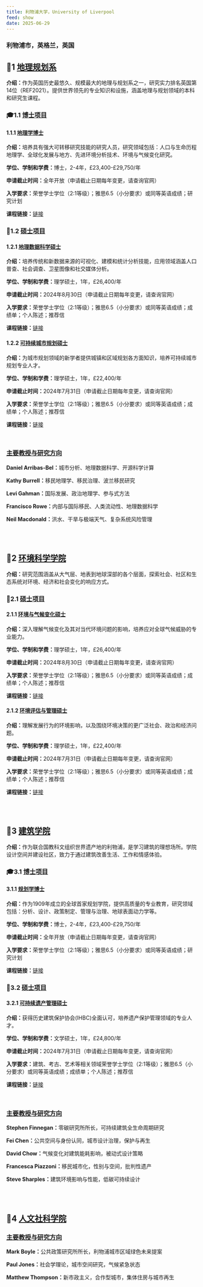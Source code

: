 ```yaml
---
title: 利物浦大学，University of Liverpool
feed: show
date: 2025-06-29
---
```

<html lang="zh">
<head>
<meta charset="UTF-8">
<title>利物浦大学，University of Liverpool</title>
<link rel="stylesheet" href="/assets/css/CSS.css">
</head>
<body>
<h3>利物浦市，英格兰，英国</h3>

<h2 id="地理规划系">🏫1 <a href="https://www.liverpool.ac.uk/geography-and-planning/" target="_blank">地理规划系</a></h2>
<p><strong>介绍：</strong>作为英国历史最悠久、规模最大的地理与规划系之一，研究实力排名英国第14位（REF2021）。提供世界领先的专业知识和设施，涵盖地理与规划领域的本科和研究生课程。</p>

<h3 id="博士项目">🎓1.1 <a href="https://www.liverpool.ac.uk/geography-and-planning/planning-programmes/postgraduate-research/" target="_blank">博士项目</a></h3>
<h4 id="地理学博士">1.1.1 <a href="https://www.liverpool.ac.uk/geography-and-planning/planning-programmes/postgraduate-research/" target="_blank">地理学博士</a></h4>
<p><strong>介绍：</strong>培养具有强大可转移研究技能的研究人员，研究领域包括：人口与生命历程地理学、全球化发展与地方、先进环境分析技术、环境与气候变化研究。</p>
<p><strong>学位、学制和学费：</strong>博士，2-4年，£23,400-£29,750/年</p>
<p><strong>申请截止时间：</strong>全年开放（申请截止日期每年变更，请查询官网）</p>
<p><strong>入学要求：</strong>荣誉学士学位（2:1等级）；雅思6.5（小分要求）或同等英语成绩；研究计划</p>
<p><strong>课程链接：</strong><a href="https://www.liverpool.ac.uk/geography-and-planning/planning-programmes/postgraduate-research/" target="_blank">链接</a></p>

<h3 id="硕士项目">📖1.2 <a href="https://www.liverpool.ac.uk/geography-and-planning/planning-programmes/postgraduate-taught/" target="_blank">硕士项目</a></h3>
<h4 id="地理数据科学">1.2.1 <a href="https://www.liverpool.ac.uk/courses/2024/geographic-data-science-msc" target="_blank">地理数据科学硕士</a></h4>
<p><strong>介绍：</strong>培养传统和新数据来源的可视化、建模和统计分析技能，应用领域涵盖人口普查、社会调查、卫星图像和社交媒体分析。</p>
<p><strong>学位、学制和学费：</strong>理学硕士，1年，£26,400/年</p>
<p><strong>申请截止时间：</strong>2024年8月30日（申请截止日期每年变更，请查询官网）</p>
<p><strong>入学要求：</strong>荣誉学士学位（2:1等级）；雅思6.5（小分要求）或同等英语成绩；成绩单；个人陈述；推荐信</p>
<p><strong>课程链接：</strong><a href="https://www.liverpool.ac.uk/courses/2024/geographic-data-science-msc#course-content" target="_blank">链接</a></p>

<h4 id="可持续城市规划">1.2.2 <a href="https://www.liverpool.ac.uk/courses/2024/sustainable-urban-planning-ma" target="_blank">可持续城市规划硕士</a></h4>
<p><strong>介绍：</strong>为城市规划领域的新学者提供城镇和区域规划各方面知识，培养可持续城市规划专业人才。</p>
<p><strong>学位、学制和学费：</strong>理学硕士，1年，£22,400/年</p>
<p><strong>申请截止时间：</strong>2024年7月31日（申请截止日期每年变更，请查询官网）</p>
<p><strong>入学要求：</strong>荣誉学士学位（2:1等级）；雅思6.5（小分要求）或同等英语成绩；成绩单；个人陈述；推荐信</p>
<p><strong>课程链接：</strong><a href="https://www.liverpool.ac.uk/courses/2024/sustainable-urban-planning-ma#course-overview" target="_blank">链接</a></p>

<br>
<div class="project-box">
<h3 id="主要教授"><a href="https://www.liverpool.ac.uk/geography-and-planning/staff/" target="_blank">主要教授与研究方向</a></h3>
<p><strong>Daniel Arribas-Bel：</strong>城市分析、地理数据科学、开源科学计算</p>
<p><strong>Kathy Burrell：</strong>移民地理学、移民治理、波兰移民研究</p>
<p><strong>Levi Gahman：</strong>国际发展、政治地理学、参与式方法</p>
<p><strong>Francisco Rowe：</strong>内部与国际移民、人类流动性、地理数据科学</p>
<p><strong>Neil Macdonald：</strong>洪水、干旱与极端天气、复杂系统风险管理</p>
</div>
<br><br>

<h2 id="环境科学学院">🏫2 <a href="https://www.liverpool.ac.uk/environmental-sciences/" target="_blank">环境科学学院</a></h2>
<p><strong>介绍：</strong>研究范围涵盖从大气层、地表到地球深部的各个层面，探索社会、社区和生态系统对环境、经济和社会变化的响应方式。</p>

<h3 id="硕士项目">📖2.1 <a href="https://www.liverpool.ac.uk/environmental-sciences/postgraduate/" target="_blank">硕士项目</a></h3>
<h4 id="环境与气候变化">2.1.1 <a href="https://www.liverpool.ac.uk/courses/2024/environment-and-climate-change-msc" target="_blank">环境与气候变化硕士</a></h4>
<p><strong>介绍：</strong>深入理解气候变化及其对当代环境问题的影响，培养应对全球气候威胁的专业能力。</p>
<p><strong>学位、学制和学费：</strong>理学硕士，1年，£26,400/年</p>
<p><strong>申请截止时间：</strong>2024年8月30日（申请截止日期每年变更，请查询官网）</p>
<p><strong>入学要求：</strong>荣誉学士学位（2:1等级）；雅思6.5（小分要求）或同等英语成绩；成绩单；个人陈述；推荐信</p>
<p><strong>课程链接：</strong><a href="https://www.liverpool.ac.uk/courses/2024/environment-and-climate-change-msc#course-content" target="_blank">链接</a></p>

<h4 id="环境评估与管理">2.1.2 <a href="https://www.liverpool.ac.uk/courses/2024/environmental-assessment-and-management-msc" target="_blank">环境评估与管理硕士</a></h4>
<p><strong>介绍：</strong>理解发展行为的环境影响，以及围绕环境决策的更广泛社会、政治和经济问题。</p>
<p><strong>学位、学制和学费：</strong>理学硕士，1年，£22,400/年</p>
<p><strong>申请截止时间：</strong>2024年7月31日（申请截止日期每年变更，请查询官网）</p>
<p><strong>入学要求：</strong>荣誉学士学位（2:1等级）；雅思6.5（小分要求）或同等英语成绩；成绩单；个人陈述；推荐信</p>
<p><strong>课程链接：</strong><a href="https://www.liverpool.ac.uk/courses/2024/environmental-assessment-and-management-msc#course-content" target="_blank">链接</a></p>
<br><br>

<h2 id="建筑学院">🏫3 <a href="https://www.liverpool.ac.uk/study/subjects/architecture-building-and-planning/" target="_blank">建筑学院</a></h2>
<p><strong>介绍：</strong>作为联合国教科文组织世界遗产地的利物浦，是学习建筑的理想场所。学院设计空间并建设社区，致力于通过建筑改善生活、工作和情感体验。</p>

<h3 id="博士项目">🎓3.1 <a href="https://www.liverpool.ac.uk/study/postgraduate-research/degrees/civic-design/" target="_blank">博士项目</a></h3>
<h4 id="规划学博士">3.1.1 <a href="https://www.liverpool.ac.uk/study/postgraduate-research/degrees/civic-design/" target="_blank">规划学博士</a></h4>
<p><strong>介绍：</strong>作为1909年成立的全球首家规划学院，提供高质量的专业教育，研究领域包括：分析、设计、政策制定、管理与治理、地球表面动力学等。</p>
<p><strong>学位、学制和学费：</strong>博士，2-4年，£23,400-£29,750/年</p>
<p><strong>申请截止时间：</strong>全年开放（申请截止日期每年变更，请查询官网）</p>
<p><strong>入学要求：</strong>荣誉学士学位（2:1等级）；雅思6.5（小分要求）或同等英语成绩；研究计划</p>
<p><strong>课程链接：</strong><a href="https://www.liverpool.ac.uk/study/postgraduate-research/degrees/civic-design/" target="_blank">链接</a></p>

<h3 id="硕士项目">📖3.2 <a href="https://www.liverpool.ac.uk/study/subjects/architecture-building-and-planning/postgraduate-taught/" target="_blank">硕士项目</a></h3>
<h4 id="可持续遗产管理">3.2.1 <a href="https://www.liverpool.ac.uk/courses/2024/sustainable-heritage-management-ma" target="_blank">可持续遗产管理硕士</a></h4>
<p><strong>介绍：</strong>获得历史建筑保护协会(IHBC)全面认可，培养遗产保护管理领域的专业人才。</p>
<p><strong>学位、学制和学费：</strong>文学硕士，1年，£24,800/年</p>
<p><strong>申请截止时间：</strong>2024年7月31日（申请截止日期每年变更，请查询官网）</p>
<p><strong>入学要求：</strong>建筑、考古、艺术等相关领域荣誉学士学位（2:1等级）；雅思6.5（小分要求）或同等英语成绩；成绩单；个人陈述；推荐信</p>
<p><strong>课程链接：</strong><a href="https://www.liverpool.ac.uk/courses/2024/sustainable-heritage-management-ma#course-content" target="_blank">链接</a></p>

<br>
<div class="project-box">
<h3 id="主要教授"><a href="https://www.liverpool.ac.uk/architecture/staff/" target="_blank">主要教授与研究方向</a></h3>
<p><strong>Stephen Finnegan：</strong>零碳研究所所长，可持续建筑全生命周期研究</p>
<p><strong>Fei Chen：</strong>公共空间与身份认同，城市设计治理，保护与再生</p>
<p><strong>David Chow：</strong>气候变化对建筑能耗影响，被动式设计策略</p>
<p><strong>Francesca Piazzoni：</strong>移民城市化，性别与空间，批判性遗产</p>
<p><strong>Steve Sharples：</strong>建筑环境影响与性能，低碳可持续设计</p>
</div>
<br><br>

<h2 id="人文社科学院">🏫4 <a href="https://www.liverpool.ac.uk/humanities-and-social-sciences/" target="_blank">人文社科学院</a></h2>
<div class="project-box">
<h3 id="主要教授"><a href="https://www.liverpool.ac.uk/humanities-and-social-sciences/staff/" target="_blank">主要教授与研究方向</a></h3>
<p><strong>Mark Boyle：</strong>公共政策研究所所长，利物浦城市区域绿色未来提案</p>
<p><strong>Paul Jones：</strong>社会学理论，城市空间研究，气候紧急状态</p>
<p><strong>Matthew Thompson：</strong>新市政主义，合作型城市，集体住房与城市再生</p>
</div>
</body>
</html>
